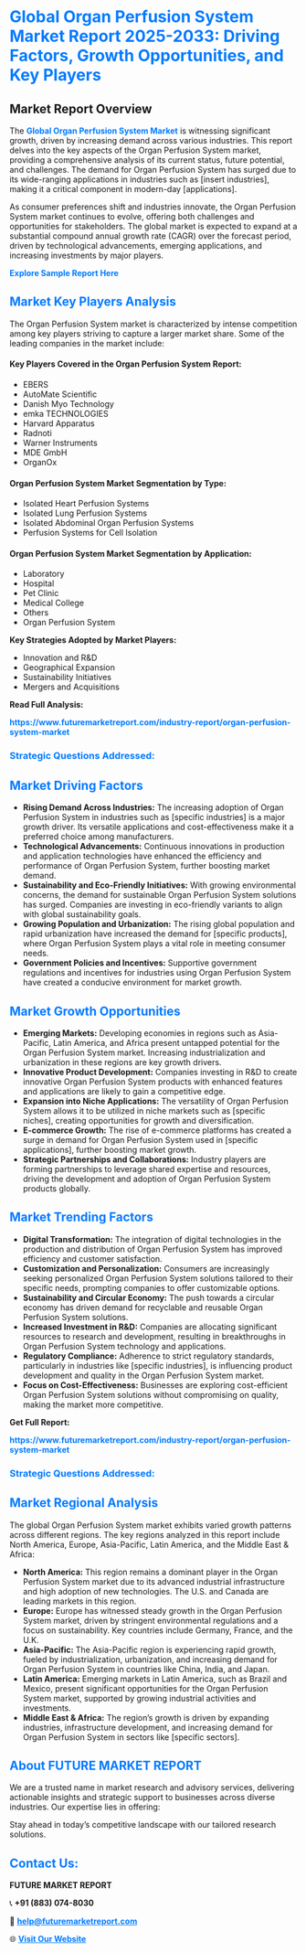 <h1 style="color: #007BFF;">Global Organ Perfusion System Market Report 2025-2033: Driving Factors, Growth Opportunities, and Key Players</h1>

<section id="overview">
<h2>Market Report Overview</h2>
<p>The <a href="https://www.futuremarketreport.com/industry-report/organ-perfusion-system-market" style="color: #007BFF; text-decoration: none;"><strong>Global Organ Perfusion System Market</strong></a> is witnessing significant growth, driven by increasing demand across various industries. This report delves into the key aspects of the Organ Perfusion System market, providing a comprehensive analysis of its current status, future potential, and challenges. The demand for Organ Perfusion System has surged due to its wide-ranging applications in industries such as [insert industries], making it a critical component in modern-day [applications].</p>
<p>As consumer preferences shift and industries innovate, the Organ Perfusion System market continues to evolve, offering both challenges and opportunities for stakeholders. The global market is expected to expand at a substantial compound annual growth rate (CAGR) over the forecast period, driven by technological advancements, emerging applications, and increasing investments by major players.</p>
</section>

<section id="overview">
<p><a href="https://www.futuremarketreport.com/request-sample/reportId=111340" style="color: #007BFF; text-decoration: none;"><strong>Explore Sample Report Here</strong></a></p>
</section>

<section id="key-players">
<h2 style="color: #007BFF;">Market Key Players Analysis</h2>
<p>The Organ Perfusion System market is characterized by intense competition among key players striving to capture a larger market share. Some of the leading companies in the market include:</p>
<h4>Key Players Covered in the Organ Perfusion System Report:</h4>
<ul><li>EBERS</li><li>AutoMate Scientific</li><li>Danish Myo Technology</li><li>emka TECHNOLOGIES</li><li>Harvard Apparatus</li><li>Radnoti</li><li>Warner Instruments</li><li>MDE GmbH</li><li>OrganOx</li></ul>
<h4>Organ Perfusion System Market Segmentation by Type:</h4>
<ul><li>Isolated Heart Perfusion Systems</li><li>Isolated Lung Perfusion Systems</li><li>Isolated Abdominal Organ Perfusion Systems</li><li>Perfusion Systems for Cell Isolation</li></ul>

<h4>Organ Perfusion System Market Segmentation by Application:</h4>
<ul><li>Laboratory</li><li>Hospital</li><li>Pet Clinic</li><li>Medical College</li><li>Others</li><li>Organ Perfusion System</li></ul>
<p><strong>Key Strategies Adopted by Market Players:</strong></p>
<ul>
<li>Innovation and R&D</li>
<li>Geographical Expansion</li>
<li>Sustainability Initiatives</li>
<li>Mergers and Acquisitions</li>
</ul>
</section>

<section>
<p><strong>Read Full Analysis: </strong></p><a href="https://www.futuremarketreport.com/industry-report/organ-perfusion-system-market" style="color: #007BFF; text-decoration: none;"><strong>https://www.futuremarketreport.com/industry-report/organ-perfusion-system-market</strong></a>
<h3 style="color: #007BFF;">Strategic Questions Addressed:</h3>
</section>

<section id="driving-factors">
<h2 style="color: #007BFF;">Market Driving Factors</h2>
<ul>
<li><strong>Rising Demand Across Industries:</strong> The increasing adoption of Organ Perfusion System in industries such as [specific industries] is a major growth driver. Its versatile applications and cost-effectiveness make it a preferred choice among manufacturers.</li>
<li><strong>Technological Advancements:</strong> Continuous innovations in production and application technologies have enhanced the efficiency and performance of Organ Perfusion System, further boosting market demand.</li>
<li><strong>Sustainability and Eco-Friendly Initiatives:</strong> With growing environmental concerns, the demand for sustainable Organ Perfusion System solutions has surged. Companies are investing in eco-friendly variants to align with global sustainability goals.</li>
<li><strong>Growing Population and Urbanization:</strong> The rising global population and rapid urbanization have increased the demand for [specific products], where Organ Perfusion System plays a vital role in meeting consumer needs.</li>
<li><strong>Government Policies and Incentives:</strong> Supportive government regulations and incentives for industries using Organ Perfusion System have created a conducive environment for market growth.</li>
</ul>
</section>

<section id="growth-opportunities">
<h2 style="color: #007BFF;">Market Growth Opportunities</h2>
<ul>
<li><strong>Emerging Markets:</strong> Developing economies in regions such as Asia-Pacific, Latin America, and Africa present untapped potential for the Organ Perfusion System market. Increasing industrialization and urbanization in these regions are key growth drivers.</li>
<li><strong>Innovative Product Development:</strong> Companies investing in R&D to create innovative Organ Perfusion System products with enhanced features and applications are likely to gain a competitive edge.</li>
<li><strong>Expansion into Niche Applications:</strong> The versatility of Organ Perfusion System allows it to be utilized in niche markets such as [specific niches], creating opportunities for growth and diversification.</li>
<li><strong>E-commerce Growth:</strong> The rise of e-commerce platforms has created a surge in demand for Organ Perfusion System used in [specific applications], further boosting market growth.</li>
<li><strong>Strategic Partnerships and Collaborations:</strong> Industry players are forming partnerships to leverage shared expertise and resources, driving the development and adoption of Organ Perfusion System products globally.</li>
</ul>
</section>

<section id="trending-factors">
<h2 style="color: #007BFF;">Market Trending Factors</h2>
<ul>
<li><strong>Digital Transformation:</strong> The integration of digital technologies in the production and distribution of Organ Perfusion System has improved efficiency and customer satisfaction.</li>
<li><strong>Customization and Personalization:</strong> Consumers are increasingly seeking personalized Organ Perfusion System solutions tailored to their specific needs, prompting companies to offer customizable options.</li>
<li><strong>Sustainability and Circular Economy:</strong> The push towards a circular economy has driven demand for recyclable and reusable Organ Perfusion System solutions.</li>
<li><strong>Increased Investment in R&D:</strong> Companies are allocating significant resources to research and development, resulting in breakthroughs in Organ Perfusion System technology and applications.</li>
<li><strong>Regulatory Compliance:</strong> Adherence to strict regulatory standards, particularly in industries like [specific industries], is influencing product development and quality in the Organ Perfusion System market.</li>
<li><strong>Focus on Cost-Effectiveness:</strong> Businesses are exploring cost-efficient Organ Perfusion System solutions without compromising on quality, making the market more competitive.</li>
</ul>
</section>

<section>
<p><strong>Get Full Report: </strong></p><a href="https://www.futuremarketreport.com/industry-report/organ-perfusion-system-market" style="color: #007BFF; text-decoration: none;"><strong>https://www.futuremarketreport.com/industry-report/organ-perfusion-system-market</strong></a>
<h3 style="color: #007BFF;">Strategic Questions Addressed:</h3>
</section>


<section id="regional-analysis">
<h2 style="color: #007BFF;">Market Regional Analysis</h2>
<p>The global Organ Perfusion System market exhibits varied growth patterns across different regions. The key regions analyzed in this report include North America, Europe, Asia-Pacific, Latin America, and the Middle East & Africa:</p>
<ul>
<li><strong>North America:</strong> This region remains a dominant player in the Organ Perfusion System market due to its advanced industrial infrastructure and high adoption of new technologies. The U.S. and Canada are leading markets in this region.</li>
<li><strong>Europe:</strong> Europe has witnessed steady growth in the Organ Perfusion System market, driven by stringent environmental regulations and a focus on sustainability. Key countries include Germany, France, and the U.K.</li>
<li><strong>Asia-Pacific:</strong> The Asia-Pacific region is experiencing rapid growth, fueled by industrialization, urbanization, and increasing demand for Organ Perfusion System in countries like China, India, and Japan.</li>
<li><strong>Latin America:</strong> Emerging markets in Latin America, such as Brazil and Mexico, present significant opportunities for the Organ Perfusion System market, supported by growing industrial activities and investments.</li>
<li><strong>Middle East & Africa:</strong> The region’s growth is driven by expanding industries, infrastructure development, and increasing demand for Organ Perfusion System in sectors like [specific sectors].</li>
</ul>
</section>

<footer>
<h2 style="color: #007BFF;">About FUTURE MARKET REPORT</h2>
<p>We are a trusted name in market research and advisory services, delivering actionable insights and strategic support to businesses across diverse industries. Our expertise lies in offering:</p>

<p>Stay ahead in today’s competitive landscape with our tailored research solutions.</p>

<h2 style="color: #007BFF;">Contact Us:</h2>
<p><strong>FUTURE MARKET REPORT</strong></p>
<p>📞 <strong>+91 (883) 074-8030</strong></p>
<p>📧 <strong><a href="mailto:help@futuremarketreport.com" style="color: #007BFF;">help@futuremarketreport.com</a></strong></p>
<p>🌐 <strong><a href="https://www.futuremarketreport.com/" style="color: #007BFF;">Visit Our Website</a></strong></p>
</footer>